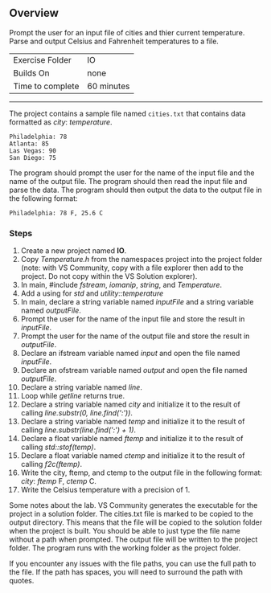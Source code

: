## Overview

Prompt the user for an input file of cities and thier current temperature.  Parse and output Celsius and Fahrenheit temperatures to a file.

| | |
| --------- | --------------------------- |
| Exercise Folder | IO |
| Builds On | none |
| Time to complete | 60 minutes

---

The project contains a sample file named `cities.txt` that contains data formatted as *city*: *temperature*.

```
Philadelphia: 78
Atlanta: 85
Las Vegas: 90
San Diego: 75
```

The program should prompt the user for the name of the input file and the name of the output file.  The program should then read the input file and parse the data.  The program should then output the data to the output file in the following format:

```
Philadelphia: 78 F, 25.6 C
```

### Steps
1. Create a new project named **IO**.
1. Copy *Temperature.h* from the namespaces project into the project folder (note: with VS Community, copy with a file explorer then add to the project.  Do not copy within the VS Solution explorer).
1. In main, #include *fstream*, *iomanip*, *string*, and *Temperature*.
1. Add a using for *std* and *utility::temperature*
1. In main, declare a string variable named *inputFile* and a string variable named *outputFile*.
1. Prompt the user for the name of the input file and store the result in *inputFile*.
1. Prompt the user for the name of the output file and store the result in *outputFile*.
1. Declare an ifstream variable named *input* and open the file named *inputFile*.
1. Declare an ofstream variable named *output* and open the file named *outputFile*.
1. Declare a string variable named *line*.
1. Loop while *getline* returns true.
1. Declare a string variable named *city* and initialize it to the result of calling *line.substr(0, line.find(':'))*.
1. Declare a string variable named *temp* and initialize it to the result of calling *line.substr(line.find(':') + 1)*.
1. Declare a float variable named *ftemp* and initialize it to the result of calling *std::stof(temp)*.
1. Declare a float variable named *ctemp* and initialize it to the result of calling *f2c(ftemp)*.
1. Write the city, ftemp, and ctemp to the output file in the following format: *city*: *ftemp* F, *ctemp* C.
1. Write the Celsius temperature with a precision of 1.

Some notes about the lab.  VS Community generates the executable for the project in a solution folder.  The cities.txt file is marked to be copied to the output directory.  This means that the file will be copied to the solution folder when the project is built.  You should be able to just type the file name without a path when prompted.  The output file will be written to the project folder.  The program runs with the working folder as the project folder.

If you encounter any issues with the file paths, you can use the full path to the file.  If the path has spaces, you will need to surround the path with quotes.